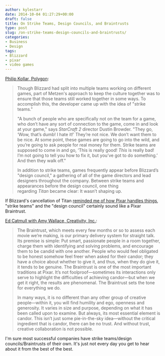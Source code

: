 ```yaml
---
author: kylestarr
date: 2014-10-04 01:27:29+00:00
draft: false
title: On Strike Teams, Design Councils, and Braintrusts
type: post
slug: /on-strike-teams-design-councils-and-braintrusts/
categories:
- Business
- Design
tags:
- Blizzard
- pixar
- video games
---
```


[Philip Kollar, Polygon](http://www.polygon.com/features/2014/10/3/6901193/blizzard-entertainment-three-lives):

> Though Blizzard had split into multiple teams working on different games, part of Metzen's approach to keep the culture together was to ensure that those teams still worked together in some ways. To accomplish this, the developer came up with the idea of "strike teams."
>
> "A bunch of people who are specifically not on the team for a game, who don’t have any sort of connection to the game, come in and look at your game," says _StarCraft 2_ director Dustin Browder. "They go, ‘Wow, that’s dumb! I hate it!’ They’re not nice. We don’t want them to be nice. At some point, these games are going to go into the wild, and you’re going to ask people for real money for them. Strike teams are supposed to come in and go, ‘This is really good! _This_ is really bad! I’m not going to tell you how to fix it, but you’ve got to do something.’ And then they walk off."
>
> In addition to strike teams, games frequently appear before Blizzard’s "design council," a gathering of all of the game directors and lead designers throughout the company. Between strike teams and appearances before the design council, one thing regarding _Titan_ became clear: It wasn’t shaping up.

If Blizzard's cancellation of Titan [reminded me of how Pixar handles things](/2014/09/23/sacrifice-in-the-name-of-quality-blizzard-cancels-titan/), "strike teams" and the "design council" certainly sound like a Pixar Braintrust.

[Ed Catmull with Amy Wallace, Creativity, Inc.](https://itun.es/us/LbgUR.l):

> The Braintrust, which meets every few months or so to assess each movie we’re making, is our primary delivery system for straight talk. Its premise is simple: Put smart, passionate people in a room together, charge them with identifying and solving problems, and encourage them to be candid with one another. People who would feel obligated to be honest somehow feel freer when asked for their candor; they have a choice about whether to give it, and thus, when they do give it, it tends to be genuine. The Braintrust is one of the most important traditions at Pixar. It’s not foolproof—sometimes its interactions only serve to highlight the difficulties of achieving candor—but when we get it right, the results are phenomenal. The Braintrust sets the tone for everything we do.
>
> In many ways, it is no different than any other group of creative people—within it, you will find humility and ego, openness and generosity. It varies in size and purpose, depending on what it has been called upon to examine. But always, its most essential element is candor. This isn’t just some pie-in-the-sky idea—without the critical ingredient that is candor, there can be no trust. And without trust, creative collaboration is not possible.

I'm sure most successful companies have strike teams/design councils/Braintrusts of their own. It's just not every day you get to hear about it from the best of the best.
